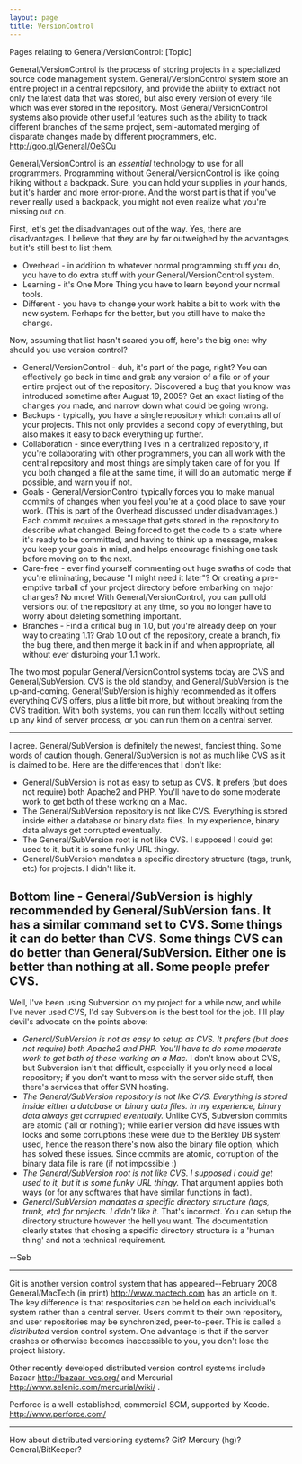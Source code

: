 ```yaml
---
layout: page
title: VersionControl
---
```




Pages relating to General/VersionControl: [Topic]

General/VersionControl is the process of storing projects in a specialized source code management system. General/VersionControl system store an entire project in a central repository, and provide the ability to extract not only the latest data that was stored, but also every version of every file which was ever stored in the repository. Most General/VersionControl systems also provide other useful features such as the ability to track different branches of the same project, semi-automated merging of disparate changes made by different programmers, etc. http://goo.gl/General/OeSCu

General/VersionControl is an *essential* technology to use for all programmers. Programming without General/VersionControl is like going hiking without a backpack. Sure, you can hold your supplies in your hands, but it's harder and more error-prone. And the worst part is that if you've never really used a backpack, you might not even realize what you're missing out on.

First, let's get the disadvantages out of the way. Yes, there are disadvantages. I believe that they are by far outweighed by the advantages, but it's still best to list them.

* Overhead - in addition to whatever normal programming stuff you do, you have to do extra stuff with your General/VersionControl system.
* Learning - it's One More Thing you have to learn beyond your normal tools.
* Different - you have to change your work habits a bit to work with the new system. Perhaps for the better, but you still have to make the change.


Now, assuming that list hasn't scared you off, here's the big one: why should you use version control?

* General/VersionControl - duh, it's part of the page, right? You can effectively go back in time and grab any version of a file or of your entire project out of the repository. Discovered a bug that you know was introduced sometime after August 19, 2005? Get an exact listing of the changes you made, and narrow down what could be going wrong.
* Backups - typically, you have a single repository which contains all of your projects. This not only provides a second copy of everything, but also makes it easy to back everything up further.
* Collaboration - since everything lives in a centralized repository, if you're collaborating with other programmers, you can all work with the central repository and most things are simply taken care of for you. If you both changed a file at the same time, it will do an automatic merge if possible, and warn you if not.
* Goals - General/VersionControl typically forces you to make manual commits of changes when you feel you're at a good place to save your work. (This is part of the Overhead discussed under disadvantages.) Each commit requires a message that gets stored in the repository to describe what changed. Being forced to get the code to a state where it's ready to be committed, and having to think up a message, makes you keep your goals in mind, and helps encourage finishing one task before moving on to the next.
* Care-free - ever find yourself commenting out huge swaths of code that you're eliminating, because "I might need it later"? Or creating a pre-emptive tarball of your project directory before embarking on major changes? No more! With General/VersionControl, you can pull old versions out of the repository at any time, so you no longer have to worry about deleting something important.
* Branches - Find a critical bug in 1.0, but you're already deep on your way to creating 1.1? Grab 1.0 out of the repository, create a branch, fix the bug there, and then merge it back in if and when appropriate, all without ever disturbing your 1.1 work.


The two most popular General/VersionControl systems today are CVS and General/SubVersion. CVS is the old standby, and General/SubVersion is the up-and-coming. General/SubVersion is highly recommended as it offers everything CVS offers, plus a little bit more, but without breaking from the CVS tradition. With both systems, you can run them locally without setting up any kind of server process, or you can run them on a central server.

----
I agree. General/SubVersion is definitely the newest, fanciest thing. Some words of caution though. General/SubVersion is not as much like CVS as it is claimed to be. Here are the differences that I don't like:

* General/SubVersion is not as easy to setup as CVS. It prefers (but does not require) both Apache2 and PHP. You'll have to do some moderate work to get both of these working on a Mac.
* The General/SubVersion repository is not like CVS. Everything is stored inside either a database or binary data files. In my experience, binary data always get corrupted eventually.
* The General/SubVersion root is not like CVS. I supposed I could get used to it, but it is some funky URL thingy.
* General/SubVersion mandates a specific directory structure (tags, trunk, etc) for projects. I didn't like it.


Bottom line - General/SubVersion is highly recommended by General/SubVersion fans. It has a similar command set to CVS. Some things it can do better than CVS. Some things CVS can do better than General/SubVersion. Either one is better than nothing at all. Some people prefer CVS.
----

Well, I've been using Subversion on my project for a while now, and while I've never used CVS, I'd say Subversion is the best tool for the job. I'll play devil's advocate on the points above:


* *General/SubVersion is not as easy to setup as CVS. It prefers (but does not require) both Apache2 and PHP. You'll have to do some moderate work to get both of these working on a Mac.*
I don't know about CVS, but Subversion isn't that difficult, especially if you only need a local repository; if you don't want to mess with the server side stuff, then there's services that offer SVN hosting.
* *The General/SubVersion repository is not like CVS. Everything is stored inside either a database or binary data files. In my experience, binary data always get corrupted eventually.*
Unlike CVS, Subversion commits are atomic ('all or nothing'); while earlier version did have issues with locks and some corruptions these were due to the Berkley DB system used, hence the reason there's now also the binary file option, which has solved these issues. Since commits are atomic, corruption of the binary data file is rare (if not impossible :)
* *The General/SubVersion root is not like CVS. I supposed I could get used to it, but it is some funky URL thingy.*
That argument applies both ways (or for any softwares that have similar functions in fact).
* *General/SubVersion mandates a specific directory structure (tags, trunk, etc) for projects. I didn't like it.*
That's incorrect. You can setup the directory structure however the hell you want. The documentation clearly states that chosing a specific directory structure is a 'human thing' and not a technical requirement.

--Seb

----

Git is another version control system that has appeared--February 2008 General/MacTech (in print) http://www.mactech.com has an article on it. The key difference is that respositories can be held on each individual's system rather than a central server. Users commit to their own repository, and user repositories may be synchronized, peer-to-peer.  This is called a *distributed* version control system.  One advantage is that if the server crashes or otherwise becomes inaccessible to you, you don't lose the project history.

Other recently developed distributed version control systems include Bazaar http://bazaar-vcs.org/ and Mercurial http://www.selenic.com/mercurial/wiki/ .



Perforce is a well-established, commercial SCM, supported by Xcode. http://www.perforce.com/ 

----

How about distributed versioning systems? Git? Mercury (hg)? General/BitKeeper?
